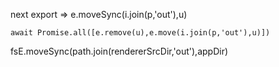 next export =>
e.moveSync(i.join(p,'out'),u)

`await Promise.all([e.remove(u),e.move(i.join(p,'out'),u)])`

fsE.moveSync(path.join(rendererSrcDir,'out'),appDir)
